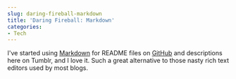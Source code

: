 ```yaml
---
slug: daring-fireball-markdown
title: 'Daring Fireball: Markdown'
categories:
- Tech
---
```


I've started using [Markdown](http://daringfireball.net/projects/markdown/) for README files on [GitHub](http://github.com) and descriptions here on Tumblr, and I love it. Such a great alternative to those nasty rich text editors used by most blogs.
